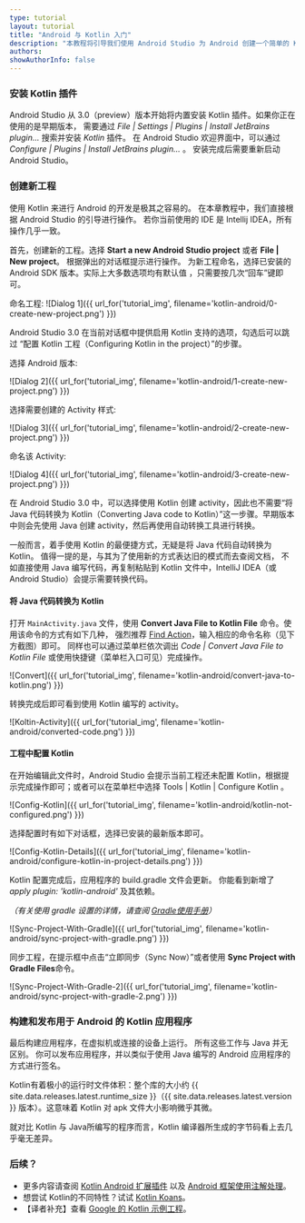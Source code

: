 ```yaml
---
type: tutorial
layout: tutorial
title: "Android 与 Kotlin 入门"
description: "本教程将引导我们使用 Android Studio 为 Android 创建一个简单的 Kotlin 应用程序。"
authors: 
showAuthorInfo: false
---
```


### 安装 Kotlin 插件

Android Studio 从 3.0（preview）版本开始将内置安装 Kotlin 插件。如果你正在使用的是早期版本，
需要通过 _File \| Settings \| Plugins \| Install JetBrains plugin..._ 搜索并安装 *Kotlin* 插件。
在 Android Studio 欢迎界面中，可以通过 _Configure \| Plugins \| Install JetBrains plugin..._ 。
安装完成后需要重新启动 Android Studio。

### 创建新工程

使用 Kotlin 来进行 Android 的开发是极其之容易的。
在本章教程中，我们直接根据 Android Studio 的引导进行操作。
若你当前使用的 IDE 是 Intellij IDEA，所有操作几乎一致。

首先，创建新的工程。选择 **Start a new Android Studio project** 或者 **File | New project**。
根据弹出的对话框提示进行操作。
为新工程命名，选择已安装的 Android SDK 版本。实际上大多数选项均有默认值 ，只需要按几次“回车”键即可。

命名工程:
![Dialog 1]({{ url_for('tutorial_img', filename='kotlin-android/0-create-new-project.png') }})

Android Studio 3.0 在当前对话框中提供启用 Kotlin 支持的选项，勾选后可以跳过
“配置 Kotlin 工程（Configuring Kotlin in the project）”的步骤。

选择 Android 版本:

![Dialog 2]({{ url_for('tutorial_img', filename='kotlin-android/1-create-new-project.png') }})

选择需要创建的 Activity 样式:

![Dialog 3]({{ url_for('tutorial_img', filename='kotlin-android/2-create-new-project.png') }})

命名该 Activity:

![Dialog 4]({{ url_for('tutorial_img', filename='kotlin-android/3-create-new-project.png') }})

在 Android Studio 3.0 中，可以选择使用 Kotlin 创建 activity，因此也不需要“将Java 代码转换为 Kotlin（Converting
Java code to Kotlin）”这一步骤。早期版本中则会先使用 Java 创建 activity，然后再使用自动转换工具<!--
-->进行转换。

一般而言，着手使用 Kotlin 的最便捷方式，无疑是将 Java 代码自动转换为 Kotlin。
值得一提的是，与其为了使用新的方式表达旧的模式而去查阅文档，
不如直接使用 Java 编写代码，再复制粘贴到 Kotlin 文件中，IntelliJ IDEA（或Android Studio）会提示需要转换代码。


#### 将 Java 代码转换为 Kotlin

打开 `MainActivity.java` 文件，使用 **Convert Java File to Kotlin File** 命令。使用该命令的方式有如下几种，
强烈推荐 [Find Action](https://www.jetbrains.com/idea/help/navigating-to-action.html)，输入相应的命令名称（见下方截图）即可。
同样也可以通过菜单栏依次调出 _Code \| Convert Java File to Kotlin File_ 或使用快捷键（菜单栏入口可见）完成操作。
 
![Convert]({{ url_for('tutorial_img', filename='kotlin-android/convert-java-to-kotlin.png') }})

转换完成后即可看到使用 Kotlin 编写的 activity。

![Koltin-Activity]({{ url_for('tutorial_img', filename='kotlin-android/converted-code.png') }})

#### 工程中配置 Kotlin

在开始编辑此文件时，Android Studio 会提示当前工程还未配置 Kotlin，根据提示完成操作即可；或者可以在菜单栏中选择 Tools | Kotlin | Configure Kotlin 。

![Config-Kotlin]({{ url_for('tutorial_img', filename='kotlin-android/kotlin-not-configured.png') }})

选择配置时有如下对话框，选择已安装的最新版本即可。

![Config-Kotlin-Details]({{ url_for('tutorial_img', filename='kotlin-android/configure-kotlin-in-project-details.png') }})

Kotlin 配置完成后，应用程序的 build.gradle 文件会更新。
你能看到新增了 _apply plugin: 'kotlin-android'_ 及其依赖。

*（有关使用 gradle 设置的详情，请查阅 [Gradle使用手册](/docs/reference/using-gradle.html)）*
 
![Sync-Project-With-Gradle]({{ url_for('tutorial_img', filename='kotlin-android/sync-project-with-gradle.png') }})

同步工程，在提示框中点击“立即同步（Sync Now）”或者使用 **Sync Project with Gradle Files**命令。

![Sync-Project-With-Gradle-2]({{ url_for('tutorial_img', filename='kotlin-android/sync-project-with-gradle-2.png') }})

### 构建和发布用于 Android 的 Kotlin 应用程序

最后构建应用程序，在虚拟机或连接的设备上运行。
所有这些工作与 Java 并无区别。
你可以发布应用程序，并以类似于使用 Java 编写的 Android 应用程序的方式进行签名。

Kotlin有着极小的运行时文件体积：整个库的大小约 {{ site.data.releases.latest.runtime_size }}（{{ site.data.releases.latest.version }} 版本）。这意味着 Kotlin 对 apk 文件大小影响微乎其微。

就对比 Kotlin 与 Java所编写的程序而言，Kotlin 编译器所生成的字节码看上去几乎毫无差异。

### 后续？

* 更多内容请查阅 [Kotlin Android 扩展插件](android-plugin.html) 以及 [Android 框架使用注解处理](android-frameworks.html)。
* 想尝试 Kotlin的不同特性？试试 [Kotlin Koans](koans.html)。
* 【译者补充】查看 [Google 的 Kotlin 示例工程](https://developer.android.com/samples/index.html?language=kotlin)。
